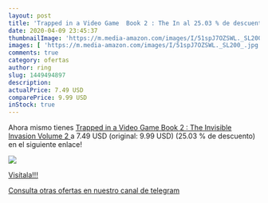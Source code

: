 ```yaml
---
layout: post
title: 'Trapped in a Video Game  Book 2 : The In al 25.03 % de descuento'
date: 2020-04-09 23:45:37
thumbnailImage: 'https://m.media-amazon.com/images/I/51spJ7OZSWL._SL200_.jpg'
images: [ 'https://m.media-amazon.com/images/I/51spJ7OZSWL._SL200_.jpg' ]
comments: true
category: ofertas
author: ring
slug: 1449494897
description:
actualPrice: 7.49 USD
comparePrice: 9.99 USD
inStock: true
---
```


Ahora mismo tienes [Trapped in a Video Game  Book 2 : The Invisible Invasion  Volume 2 ](https://www.amazon.com/dp/1449494897/?tag=redken08-20) a 7.49 USD (original: 9.99 USD) (25.03 %  de descuento) en el siguiente enlace!

[![](https://m.media-amazon.com/images/I/51spJ7OZSWL._SL200_.jpg)](https://www.amazon.com/dp/1449494897/?tag=redken08-20)

[Visítala!!!](https://www.amazon.com/dp/1449494897/?tag=redken08-20)

[Consulta otras ofertas en nuestro canal de telegram](https://t.me/s/ofertas25)
